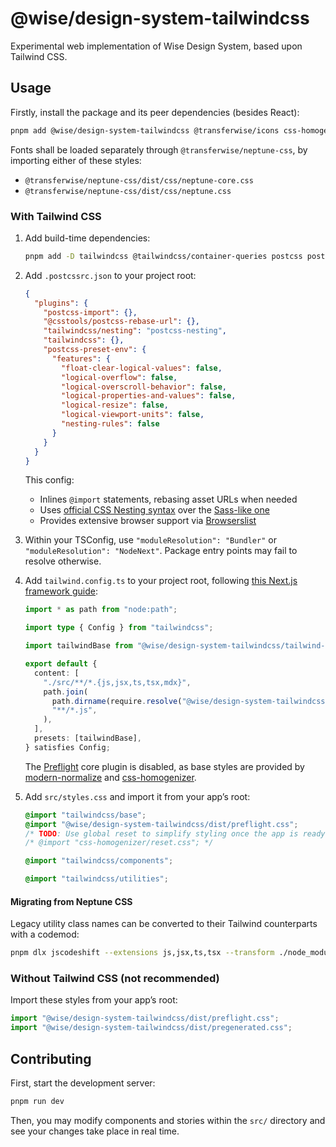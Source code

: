 # @wise/design-system-tailwindcss

Experimental web implementation of Wise Design System, based upon Tailwind CSS.

## Usage

Firstly, install the package and its peer dependencies (besides React):

```sh
pnpm add @wise/design-system-tailwindcss @transferwise/icons css-homogenizer
```

Fonts shall be loaded separately through `@transferwise/neptune-css`, by importing either of these styles:

- `@transferwise/neptune-css/dist/css/neptune-core.css`
- `@transferwise/neptune-css/dist/css/neptune.css`

### With Tailwind CSS

1. Add build-time dependencies:

   ```sh
   pnpm add -D tailwindcss @tailwindcss/container-queries postcss postcss-import @csstools/postcss-rebase-url postcss-preset-env
   ```

2. Add `.postcssrc.json` to your project root:

   ```json
   {
     "plugins": {
       "postcss-import": {},
       "@csstools/postcss-rebase-url": {},
       "tailwindcss/nesting": "postcss-nesting",
       "tailwindcss": {},
       "postcss-preset-env": {
         "features": {
           "float-clear-logical-values": false,
           "logical-overflow": false,
           "logical-overscroll-behavior": false,
           "logical-properties-and-values": false,
           "logical-resize": false,
           "logical-viewport-units": false,
           "nesting-rules": false
         }
       }
     }
   }
   ```

   This config:

   - Inlines `@import` statements, rebasing asset URLs when needed
   - Uses [official CSS Nesting syntax](https://github.com/csstools/postcss-plugins/tree/main/plugins/postcss-nesting) over the [Sass-like one](https://github.com/postcss/postcss-nested)
   - Provides extensive browser support via [Browserslist](https://github.com/browserslist/browserslist)

3. Within your TSConfig, use `"moduleResolution": "Bundler"` or `"moduleResolution": "NodeNext"`. Package entry points may fail to resolve otherwise.

4. Add `tailwind.config.ts` to your project root, following [this Next.js framework guide](https://tailwindcss.com/docs/guides/nextjs):

   ```ts
   import * as path from "node:path";

   import type { Config } from "tailwindcss";

   import tailwindBase from "@wise/design-system-tailwindcss/tailwind-base";

   export default {
     content: [
       "./src/**/*.{js,jsx,ts,tsx,mdx}",
       path.join(
         path.dirname(require.resolve("@wise/design-system-tailwindcss")),
         "**/*.js",
       ),
     ],
     presets: [tailwindBase],
   } satisfies Config;
   ```

   The [Preflight](https://tailwindcss.com/docs/preflight) core plugin is disabled, as base styles are provided by [modern-normalize](https://github.com/sindresorhus/modern-normalize) and [css-homogenizer](https://github.com/kripod/css-homogenizer).

5. Add `src/styles.css` and import it from your app’s root:

   ```css
   @import "tailwindcss/base";
   @import "@wise/design-system-tailwindcss/dist/preflight.css";
   /* TODO: Use global reset to simplify styling once the app is ready for it */
   /* @import "css-homogenizer/reset.css"; */

   @import "tailwindcss/components";

   @import "tailwindcss/utilities";
   ```

#### Migrating from Neptune CSS

Legacy utility class names can be converted to their Tailwind counterparts with a codemod:

```sh
pnpm dlx jscodeshift --extensions js,jsx,ts,tsx --transform ./node_modules/@wise/design-system-tailwindcss/codemods/neptune-css-utilities-to-tailwind.ts ./src/
```

### Without Tailwind CSS (not recommended)

Import these styles from your app’s root:

```ts
import "@wise/design-system-tailwindcss/dist/preflight.css";
import "@wise/design-system-tailwindcss/dist/pregenerated.css";
```

## Contributing

First, start the development server:

```sh
pnpm run dev
```

Then, you may modify components and stories within the `src/` directory and see your changes take place in real time.
